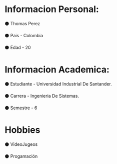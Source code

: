 # Informacion Personal: 

⚫ Thomas Perez

⚫ Pais - Colombia

⚫ Edad - 20

# Informacion Academica:

⚫ Estudiante - Universidad Industrial De Santander.

⚫ Carrera - Ingenieria De Sistemas.

⚫ Semestre - 6

# Hobbies

⚫ VideoJugeos

⚫ Progamación


<!--
**EpicModoDios/EpicModoDios** is a ✨ _special_ ✨ repository because its `README.md` (this file) appears on your GitHub profile.

Here are some ideas to get you started:

- 🔭 I’m currently working on ...
- 🌱 I’m currently learning ...
- 👯 I’m looking to collaborate on ...
- 🤔 I’m looking for help with ...
- 💬 Ask me about ...
- 📫 How to reach me: ...
- 😄 Pronouns: ...
- ⚡ Fun fact: ...
-->
